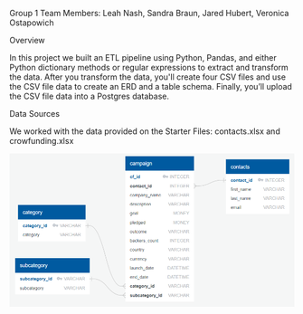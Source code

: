 Group 1 Team
Members: Leah Nash, Sandra Braun, Jared Hubert, Veronica Ostapowich

Overview

In this project we built an ETL pipeline using Python, Pandas, and either Python dictionary methods or regular expressions to extract and transform the data. After you transform the data, you'll create four CSV files and use the CSV file data to create an ERD and a table schema. Finally, you’ll upload the CSV file data into a Postgres database.

Data Sources

We worked with the data provided on the Starter Files: contacts.xlsx and crowfunding.xlsx


<img src=" https://github.com/jthubert10/Crowdfunding_ETL/blob/main/Resources/ERD.png" alt="Entity Relationship Diagram (ERD)" title=" Entity Relationship Diagram (ERD)">
